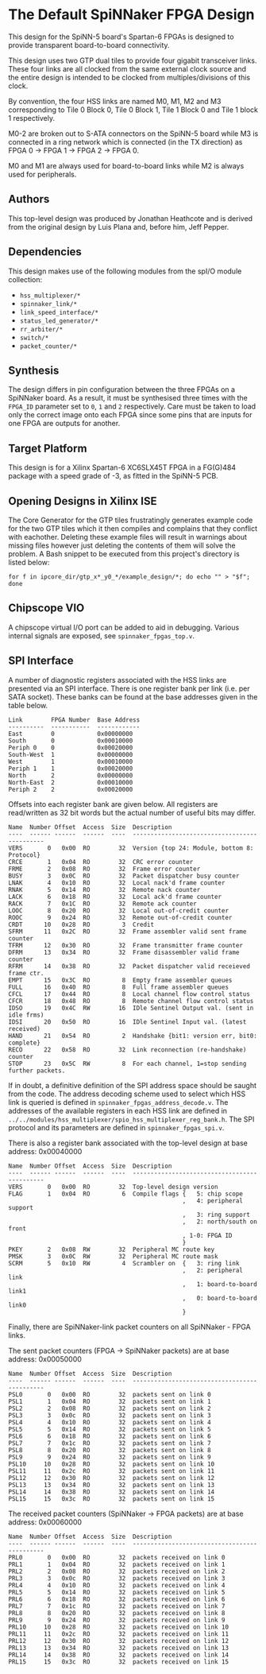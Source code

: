 The Default SpiNNaker FPGA Design
=================================

This design for the SpiNN-5 board's Spartan-6 FPGAs is designed to provide
transparent board-to-board connectivity.

This design uses two GTP dual tiles to provide four gigabit transceiver links.
These four links are all clocked from the same external clock source and the
entire design is intended to be clocked from multiples/divisions of this clock.

By convention, the four HSS links are named M0, M1, M2 and M3 corresponding to
Tile 0 Block 0, Tile 0 Block 1, Tile 1 Block 0 and Tile 1 block 1 respectively.

M0-2 are broken out to S-ATA connectors on the SpiNN-5 board while M3 is
connected in a ring network which is connected (in the TX direction) as  FPGA 0
-> FPGA 1 -> FPGA 2 -> FPGA 0.

M0 and M1 are always used for board-to-board links while M2 is always used for
peripherals.

Authors
-------

This top-level design was produced by Jonathan Heathcote and is derived from the
original design by Luis Plana and, before him, Jeff Pepper.


Dependencies
------------

This design makes use of the following modules from the spI/O module collection:
* `hss_multiplexer/*`
* `spinnaker_link/*`
* `link_speed_interface/*`
* `status_led_generator/*`
* `rr_arbiter/*`
* `switch/*`
* `packet_counter/*`

Synthesis
---------

The design differs in pin configuration between the three FPGAs on a SpiNNaker
board. As a result, it must be synthesised three times with the `FPGA_ID`
parameter set to `0`, `1` and `2` respectively. Care must be taken to load only
the correct image onto each FPGA since some pins that are inputs for one FPGA
are outputs for another.

Target Platform
---------------

This design is for a Xilinx Spartan-6 XC6SLX45T FPGA in a FG(G)484 package with
a speed grade of -3, as fitted in the SpiNN-5 PCB.


Opening Designs in Xilinx ISE
-----------------------------

The Core Generator for the GTP tiles frustratingly generates example code
for the two GTP tiles which it then compiles and complains that they conflict
with eachother. Deleting these example files will result in warnings about
missing files however just deleting the contents of them will solve the problem.
A Bash snippet to be executed from this project's directory is listed below:

	for f in ipcore_dir/gtp_x*_y0_*/example_design/*; do echo "" > "$f"; done

Chipscope VIO
-------------

A chipscope virtual I/O port can be added to aid in debugging. Various internal
signals are exposed, see `spinnaker_fpgas_top.v`.


SPI Interface
-------------

A number of diagnostic registers associated with the HSS links are presented via
an SPI interface. There is one register bank per link (i.e. per SATA socket).
These banks can be found at the base addresses given in the table below.

	Link        FPGA Number  Base Address
	----------  -----------  ------------
	East        0            0x00000000
	South       0            0x00010000
	Periph 0    0            0x00020000
	South-West  1            0x00000000
	West        1            0x00010000
	Periph 1    1            0x00020000
	North       2            0x00000000
	North-East  2            0x00010000
	Periph 2    2            0x00020000

Offsets into each register bank are given below. All registers are read/written
as 32 bit words but the actual number of useful bits may differ.

	Name  Number Offset  Access  Size  Description
	----  ------ ------  ------  ----  ---------------------------------------------
	VERS       0   0x00  RO        32  Version {top 24: Module, bottom 8: Protocol}
	CRCE       1   0x04  RO        32  CRC error counter
	FRME       2   0x08  RO        32  Frame error counter
	BUSY       3   0x0C  RO        32  Packet dispatcher busy counter
	LNAK       4   0x10  RO        32  Local nack'd frame counter
	RNAK       5   0x14  RO        32  Remote nack counter
	LACK       6   0x18  RO        32  Local ack'd frame counter
	RACK       7   0x1C  RO        32  Remote ack counter
	LOOC       8   0x20  RO        32  Local out-of-credit counter
	ROOC       9   0x24  RO        32  Remote out-of-credit counter
	CRDT      10   0x28  RO         3  Credit
	SFRM      11   0x2C  RO        32  Frame assembler valid sent frame counter
	TFRM      12   0x30  RO        32  Frame transmitter frame counter
	DFRM      13   0x34  RO        32  Frame disassembler valid frame counter
	RFRM      14   0x38  RO        32  Packet dispatcher valid receieved frame ctr.
	EMPT      15   0x3C  RO         8  Empty frame assembler queues
	FULL      16   0x40  RO         8  Full frame assembler queues
	CFCL      17   0x44  RO         8  Local channel flow control status
	CFCR      18   0x48  RO         8  Remote channel flow control status
	IDSO      19   0x4C  RW        16  IDle Sentinel Output val. (sent in idle frms)
	IDSI      20   0x50  RO        16  IDle Sentinel Input val. (latest received)
	HAND      21   0x54  RO         2  Handshake {bit1: version err, bit0: complete}
	RECO      22   0x58  RO        32  Link reconnection (re-handshake) counter
	STOP      23   0x5C  RW         8  For each channel, 1=stop sending further packets.

If in doubt, a definitive definition of the SPI address space should be saught
from the code. The address decoding scheme used to select which HSS link is
queried is defined in `spinnaker_fpgas_address_decode.v`.  The addresses of the
available registers in each HSS link are defined in
`../../modules/hss_multiplexer/spio_hss_multiplexer_reg_bank.h`.  The SPI
protocol and its parameters are defined in `spinnaker_fpgas_spi.v`.

There is also a register bank associated with the top-level design at base
address: 0x00040000

	Name  Number Offset  Access  Size  Description
	----  ------ ------  ------  ----  ---------------------------------------------
	VERS       0   0x00  RO        32  Top-level design version
	FLAG       1   0x04  RO         6  Compile flags {   5: chip scope
	                                                 ,   4: peripheral support
	                                                 ,   3: ring support
	                                                 ,   2: north/south on front
	                                                 , 1-0: FPGA ID
	                                                 }
	PKEY       2   0x08  RW        32  Peripheral MC route key
	PMSK       3   0x0C  RW        32  Peripheral MC route mask
	SCRM       5   0x10  RW         4  Scrambler on  {   3: ring link
	                                                 ,   2: peripheral link
	                                                 ,   1: board-to-board link1
	                                                 ,   0: board-to-board link0
	                                                 }

Finally, there are SpiNNaker-link packet counters on all SpiNNaker - FPGA links.

The sent packet counters (FPGA -> SpiNNaker packets) are at base address: 0x00050000

	Name  Number Offset  Access  Size  Description
	----  ------ ------  ------  ----  ---------------------------------------------
	PSL0       0   0x00  RO        32  packets sent on link 0
	PSL1       1   0x04  RO        32  packets sent on link 1
	PSL2       2   0x08  RO        32  packets sent on link 2
	PSL3       3   0x0c  RO        32  packets sent on link 3
	PSL4       4   0x10  RO        32  packets sent on link 4
	PSL5       5   0x14  RO        32  packets sent on link 5
	PSL6       6   0x18  RO        32  packets sent on link 6
	PSL7       7   0x1c  RO        32  packets sent on link 7
	PSL8       8   0x20  RO        32  packets sent on link 8
	PSL9       9   0x24  RO        32  packets sent on link 9
	PSL10     10   0x28  RO        32  packets sent on link 10
	PSL11     11   0x2c  RO        32  packets sent on link 11
	PSL12     12   0x30  RO        32  packets sent on link 12
	PSL13     13   0x34  RO        32  packets sent on link 13
	PSL14     14   0x38  RO        32  packets sent on link 14
	PSL15     15   0x3c  RO        32  packets sent on link 15

The received packet counters (SpiNNaker -> FPGA packets) are at base address: 0x00060000

	Name  Number Offset  Access  Size  Description
	----  ------ ------  ------  ----  ---------------------------------------------
	PRL0       0   0x00  RO        32  packets received on link 0
	PRL1       1   0x04  RO        32  packets received on link 1
	PRL2       2   0x08  RO        32  packets received on link 2
	PRL3       3   0x0c  RO        32  packets received on link 3
	PRL4       4   0x10  RO        32  packets received on link 4
	PRL5       5   0x14  RO        32  packets received on link 5
	PRL6       6   0x18  RO        32  packets received on link 6
	PRL7       7   0x1c  RO        32  packets received on link 7
	PRL8       8   0x20  RO        32  packets received on link 8
	PRL9       9   0x24  RO        32  packets received on link 9
	PRL10     10   0x28  RO        32  packets received on link 10
	PRL11     11   0x2c  RO        32  packets received on link 11
	PRL12     12   0x30  RO        32  packets received on link 12
	PRL13     13   0x34  RO        32  packets received on link 13
	PRL14     14   0x38  RO        32  packets received on link 14
	PRL15     15   0x3c  RO        32  packets received on link 15
